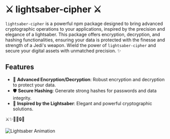 # ⚔️ lightsaber-cipher ⚔️

`lightsaber-cipher` is a powerful npm package designed to bring advanced cryptographic operations to your applications, inspired by the precision and elegance of a lightsaber. This package offers encryption, decryption, and hashing functionalities, ensuring your data is protected with the finesse and strength of a Jedi's weapon. Wield the power of `lightsaber-cipher` and secure your digital assets with unmatched precision. ✨

## Features

- 🔐 **Advanced Encryption/Decryption**: Robust encryption and decryption to protect your data.
- 🛡️ **Secure Hashing**: Generate strong hashes for passwords and data integrity.
- 🌌 **Inspired by the Lightsaber**: Elegant and powerful cryptographic solutions.

⚔️✨💫🌠🔒🌟

![Lightsaber Animation](https://media.giphy.com/media/3oEjHGrVGrqgFFknfO/giphy.gif)
